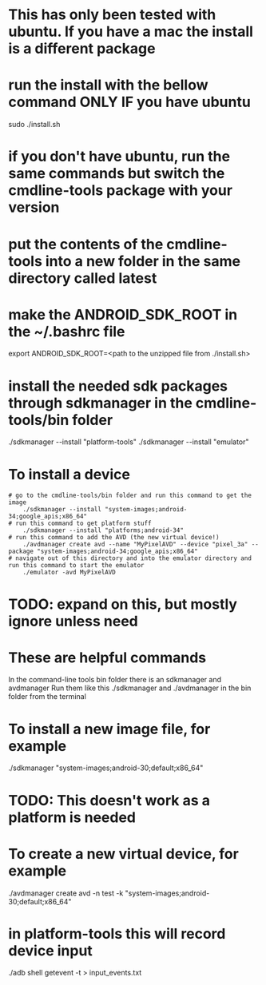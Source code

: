 # This has only been tested with ubuntu. If you have a mac the install is a different package

# run the install with the bellow command ONLY IF you have ubuntu
sudo ./install.sh
# if you don't have ubuntu, run the same commands but switch the cmdline-tools package with your version

# put the contents of the cmdline-tools into a new folder in the same directory called latest

# make the ANDROID_SDK_ROOT in the ~/.bashrc file
export ANDROID_SDK_ROOT=<path to the unzipped file from ./install.sh>

# install the needed sdk packages through sdkmanager in the cmdline-tools/bin folder
./sdkmanager --install "platform-tools"
./sdkmanager --install "emulator"

# To install a device
	# go to the cmdline-tools/bin folder and run this command to get the image
		./sdkmanager --install "system-images;android-34;google_apis;x86_64"
	# run this command to get platform stuff
		./sdkmanager --install "platforms;android-34"
	# run this command to add the AVD (the new virtual device!)
		./avdmanager create avd --name "MyPixelAVD" --device "pixel_3a" --package "system-images;android-34;google_apis;x86_64"
	# navigate out of this directory and into the emulator directory and run this command to start the emulator
		./emulator -avd MyPixelAVD
		

# TODO: expand on this, but mostly ignore unless need
# These are helpful commands
In the command-line tools bin folder there is an sdkmanager and avdmanager
	Run them like this ./sdkmanager and ./avdmanager in the bin folder from the terminal

# To install a new image file, for example
./sdkmanager "system-images;android-30;default;x86_64"

# TODO: This doesn't work as a platform is needed
# To create a new virtual device, for example
./avdmanager create avd -n test -k "system-images;android-30;default;x86_64"

# in platform-tools this will record device input
./adb shell getevent -t > input_events.txt
